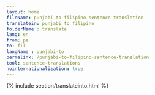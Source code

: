 ```yaml
---
layout: home
fileName: punjabi-to-filipino-sentence-translation
translatein: punjabi_to_filipino
folderName : translate
lang: en
from: pa
to: fil
langName : punjabi-to
permalink: /punjabi-to-filipino-sentence-translation
tool: sentence-translations
nointernationalization: true
---
```

{% include section/translateinto.html %}
